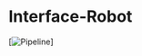 # Interface-Robot

[![Pipeline](https://github.com/AutoMateEPFL/robot-interface/actions/workflows/python-app.yml/badge.svg)]


